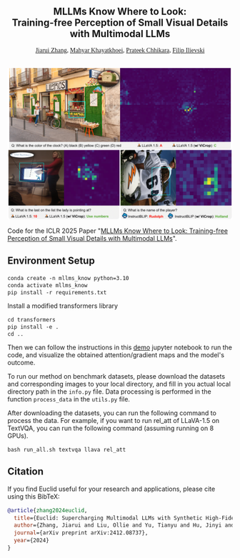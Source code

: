 <p align="center">
  <h2 align="center" style="margin-top: -30px;">MLLMs Know Where to Look: <br>Training-free Perception of Small Visual Details with Multimodal LLMs</h2>
</p>

<div style="font-family: charter;" align="center">
    <a href="https://saccharomycetes.github.io/" target="_blank">Jiarui Zhang</a>,
    <a href="https://mahyarkoy.github.io/" target="_blank">Mahyar Khayatkhoei</a>,
    <a href="https://www.prateekchhikara.com/" target="_blank">Prateek Chhikara</a>,
    <a href="https://www.ilievski.info/" target="_blank">Filip Ilievski</a>
</div>

<br>

<p align="center">
  <img src="images/method_case.png" alt="Geoperception" width="600">
</p>




Code for the ICLR 2025 Paper "[MLLMs Know Where to Look: Training-free Perception of Small Visual Details with Multimodal LLMs](https://arxiv.org/abs/2412.08737)".


## Environment Setup
```
conda create -n mllms_know python=3.10
conda activate mllms_know
pip install -r requirements.txt
```
Install a modified transformers library
```
cd transformers
pip install -e .
cd ..
```

Then we can follow the instructions in this [demo](quick_start.ipynb) jupyter notebook to run the code, and visualize the obtained attention/gradient maps and the model's outcome.

To run our method on benchmark datasets, please download the datasets and corresponding images to your local directory, and fill in you actual local directory path in the `info.py` file. Data processing is performed in the function `process_data` in the `utils.py` file.

After downloading the datasets, you can run the following command to process the data. For example, if you want to run rel_att of LLaVA-1.5 on TextVQA, you can run the following command (assuming running on 8 GPUs).
```
bash run_all.sh textvqa llava rel_att
```


## Citation

If you find Euclid useful for your research and applications, please cite using this BibTeX:
```bibtex 
@article{zhang2024euclid,
  title={Euclid: Supercharging Multimodal LLMs with Synthetic High-Fidelity Visual Descriptions},
  author={Zhang, Jiarui and Liu, Ollie and Yu, Tianyu and Hu, Jinyi and Neiswanger, Willie},
  journal={arXiv preprint arXiv:2412.08737},
  year={2024}
}
```